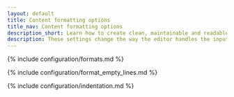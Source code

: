 ```yaml
---
layout: default
title: Content formatting options
title_nav: Content formatting options
description_short: Learn how to create clean, maintainable and readable content.
description: These settings change the way the editor handles the input and output of content. This will help you to create clean, maintainable and readable content.
---
```


{% include configuration/formats.md %}

{% include configuration/format_empty_lines.md %}

{% include configuration/indentation.md %}

